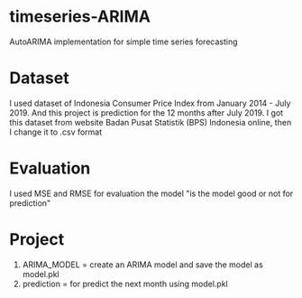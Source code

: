 # timeseries-ARIMA
AutoARIMA implementation for simple time series forecasting

# Dataset
I used dataset of Indonesia Consumer Price Index from January 2014 - July 2019. And this project is prediction for the 12 months after July 2019. I got this dataset from website Badan Pusat Statistik (BPS) Indonesia online, then I change it to .csv format

# Evaluation
I used MSE and RMSE for evaluation the model "is the model good or not for prediction"

# Project
1. ARIMA_MODEL = create an ARIMA model and save the model as model.pkl
2. prediction = for predict the next month using model.pkl
